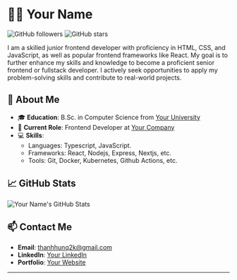 # 🧑‍💻 **Your Name**

![GitHub followers](https://img.shields.io/github/followers/nthung3?style=social)
![GitHub stars](https://img.shields.io/github/stars/nthung3?style=social)

I am a skilled junior frontend developer with proficiency in HTML, CSS, and JavaScript, as well as popular frontend frameworks like React. My goal is to further enhance my skills and knowledge to become a proficient senior frontend or fullstack developer. I actively seek opportunities to apply my problem-solving skills and contribute to real-world projects.

## 🚀 **About Me**

- 🎓 **Education**: B.Sc. in Computer Science from [Your University](https://www.youruniversity.edu)
- 🏢 **Current Role**: Frontend Developer at [Your Company](https://www.yourcompany.com)
- 💻 **Skills**: 
  - Languages: Typescript, JavaScript.
  - Frameworks: React, Nodejs, Express, Nextjs, etc.
  - Tools: Git, Docker, Kubernetes, Github Actions, etc.


## 📈 **GitHub Stats**

![Your Name's GitHub Stats](https://github-readme-stats.vercel.app/api?username=nthung3&show_icons=true&theme=radical)

## 📫 **Contact Me**

- **Email**: thanhhunq2k@gmail.com
- **LinkedIn**: [Your LinkedIn](https://www.linkedin.com/in/thanhhunq2k)
- **Portfolio**: [Your Website](https://www.nthung.net)

---
